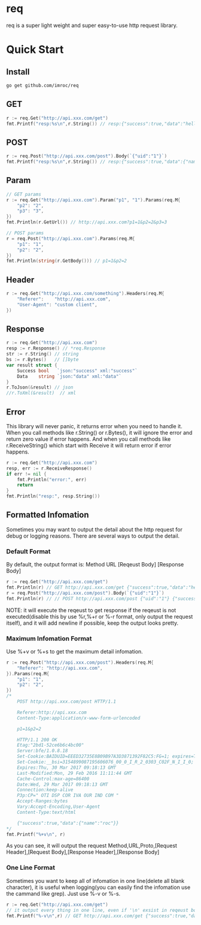 req
==============
req is a super light weight and super easy-to-use  http request library.

# Quick Start
## Install
``` sh
go get github.com/imroc/req
```

## GET
``` go
r := req.Get("http://api.xxx.com/get")
fmt.Printf("resp:%s\n",r.String()) // resp:{"success":true,"data":"hello roc"}
```

## POST
``` go
r := req.Post("http://api.xxx.com/post").Body(`{"uid":"1"}`)
fmt.Printf("resp:%s\n",r.String()) // resp:{"success":true,"data":{"name":"roc"}}
```

## Param
``` go
// GET params
r := req.Get("http://api.xxx.com").Param("p1", "1").Params(req.M{
	"p2": "2",
	"p3": "3",
})
fmt.Println(r.GetUrl()) // http://api.xxx.com?p1=1&p2=2&p3=3

// POST params
r = req.Post("http://api.xxx.com").Params(req.M{
	"p1": "1",
	"p2": "2",
})
fmt.Println(string(r.GetBody())) // p1=1&p2=2
```

## Header
``` go
r := req.Get("http://api.xxx.com/something").Headers(req.M{
	"Referer":    "http://api.xxx.com",
	"User-Agent": "custom client",
})
```

## Response
```go
r := req.Get("http://api.xxx.com")
resp := r.Response() // *req.Response
str := r.String() // string
bs := r.Bytes()   // []byte
var result struct {
	Success bool   `json:"success" xml:"success"`
	Data    string `json:"data" xml:"data"`
}
r.ToJson(&result) // json
//r.ToXml(&result)  // xml
```

## Error
This library will never panic, it returns error when you need to handle it. 
When you call methods like r.String() or r.Bytes(), it will ignore the error and return zero value if error happens. 
And when you call methods like r.ReceiveString() which start with Receive it will return error if error happens.

```go
r := req.Get("http://api.xxx.com")
resp, err := r.ReceiveResponse()
if err != nil {
	fmt.Println("error:", err)
	return
}
fmt.Println("resp:", resp.String())
```

## Formatted Infomation
Sometimes you may want to output the detail about the http request for debug or logging reasons. 
There are several ways to output the detail.
### Default Format
By default, the output format is: Method URL \[Reqeust Body\] \[Response Body\]
``` go
r := req.Get("http://api.xxx.com/get")
fmt.Println(r) // GET http://api.xxx.com/get {"success":true,"data":"hello roc"}
r = req.Post("http://api.xxx.com/post").Body(`{"uid":"1"}`)
fmt.Println(r) // // POST http://api.xxx.com/post {"uid":"1"} {"success":true,"data":{"name":"roc"}}
```
NOTE: it will execute the reqeust to get response if the reqeust is not executed(disable this by use %r,%+r or %-r format, only output the request itself), and it will add newline if possible, keep the output looks pretty.
### Maximum Infomation Format
Use %+v or %+s to get the maximum detail infomation.
``` go
r := req.Post("http://api.xxx.com/post").Headers(req.M{
	"Referer": "http://api.xxx.com",
}).Params(req.M{
	"p1": "1",
	"p2": "2",
})
/*
	POST http://api.xxx.com/post HTTP/1.1

	Referer:http://api.xxx.com
	Content-Type:application/x-www-form-urlencoded

	p1=1&p2=2

	HTTP/1.1 200 OK
	Etag:"2bd1-52ce6b6c4bc00"
	Server:bfe/1.0.8.18
	Set-Cookie:BAIDUID=EEED32735E8B09B97A3D3871392F82C5:FG=1; expires=Thu, 29-Mar-18 09:18:13 GMT; max-age=31536000; path=/; domain=.baidu.com; version=1
	Set-Cookie:__bsi=3154899087195606076_00_0_I_R_2_0303_C02F_N_I_I_0; expires=Wed, 29-Mar-17 09:18:18 GMT; domain=www.baidu.com; path=/
	Expires:Thu, 30 Mar 2017 09:18:13 GMT
	Last-Modified:Mon, 29 Feb 2016 11:11:44 GMT
	Cache-Control:max-age=86400
	Date:Wed, 29 Mar 2017 09:18:13 GMT
	Connection:keep-alive
	P3p:CP=" OTI DSP COR IVA OUR IND COM "
	Accept-Ranges:bytes
	Vary:Accept-Encoding,User-Agent
	Content-Type:text/html

	{"success":true,"data":{"name":"roc"}}
*/
fmt.Printf("%+v\n", r)
```
As you can see, it will output the request Method,URL,Proto,[Request Header],[Request Body],[Response Header],[Response Body]
### One Line Format
Sometimes you want to keep all of infomation in one line(delete all blank character), it is useful when logging(you can easily find the infomation use the cammand like grep). Just use %-v or %-s.
``` go
r := req.Get("http://api.xxx.com/get")
// it output every thing in one line, even if '\n' exsist in reqeust body or response body.
fmt.Printf("%-v\n",r) // GET http://api.xxx.com/get {"success":true,"data":"hello roc"}
```

